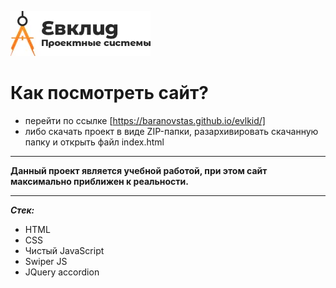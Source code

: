 ![Ссылка на изображение](https://raw.githubusercontent.com/baranovstas/evlkid/main/img/header__logo.webp)

# Как посмотреть сайт?

- перейти по ссылке [https://baranovstas.github.io/evlkid/]
- либо скачать проект в виде ZIP-папки, разархивировать скачанную папку и открыть файл index.html

---

**Данный проект является учебной работой, при этом сайт максимально приближен к реальности.**

---

**_Стек:_**

- HTML
- CSS
- Чистый JavaScript
- Swiper JS
- JQuery accordion
